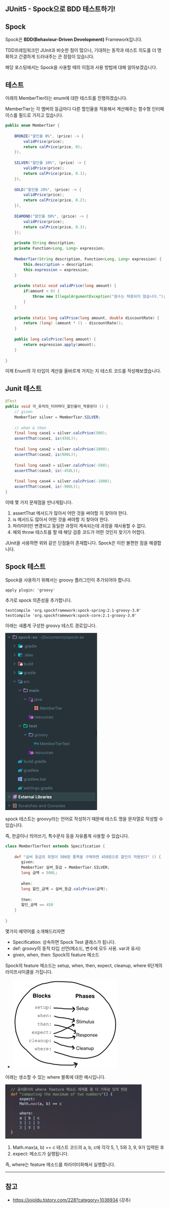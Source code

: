 ## JUnit5 - Spock으로 BDD 테스트하기!

## Spock
Spock은 **BDD(Behaviour-Driven Development)** Framework입니다.

TDD프레임워크인 JUnit과 비슷한 점이 많으나, 기대하는 동작과 테스트 의도를 더 명확하고 간결하게 드러내주는 큰 장점이 있습니다.

해당 포스팅에서는 Spock을 사용할 때의 이점과 사용 방법에 대해 알아보겠습니다.

## 테스트
아래의 MemberTier라는 enum에 대한 테스트를 진행하겠습니다.

MemberTier는 각 멤버의 등급마다 다른 할인율을 적용해서 계산해주는 함수형 인터페이스를 필드로 가지고 있습니다.

```Java
public enum MemberTier {

    BRONZE("할인율 0%", (price) -> {
        validPrice(price);
        return calPrice(price, 0);
    }),

    SILVER("할인율 10%", (price) -> {
        validPrice(price);
        return calPrice(price, 0.1);
    }),

    GOLD("할인율 20%", (price) -> {
        validPrice(price);
        return calPrice(price, 0.2);
    }),

    DIAMOND("할인율 30%", (price) -> {
        validPrice(price);
        return calPrice(price, 0.3);
    });

    private String description;
    private Function<Long, Long> expression;

    MemberTier(String description, Function<Long, Long> expression) {
        this.description = description;
        this.expression = expression;
    }

    private static void validPrice(long amount) {
        if(amount < 0) {
            throw new IllegalArgumentException("음수는 허용되지 않습니다.");
        }
    }

    private static long calPrice(long amount, double discountRate) {
        return (long) (amount * (1 - discountRate));
    }

    public long calcPrice(long amount) {
        return expression.apply(amount);
    }

}
```
이제 Enum의 각 타입이 계산을 올바르게 거치는 지 테스트 코드를 작성해보겠습니다.

## Junit 테스트
```java
@Test
public void 각_유저의_티어마다_할인율이_적용된다 () {
    // given
    MemberTier silver = MemberTier.SILVER;

    // when & then
    final long case1 = silver.calcPrice(500);
    assertThat(case1, is(450L));

    final long case2 = silver.calcPrice(1000);
    assertThat(case2, is(900L));

    final long case3 = silver.calcPrice(-500);
    assertThat(case3, is(-450L));

    final long case4 = silver.calcPrice(-1000);
    assertThat(case4, is(-900L));
}
```
이때 몇 가지 문제점을 만나게됩니다.
1. assertThat 메서드가 많아서 어떤 것을 써야할 지 찾아야 한다.
2. is 메서드도 많아서 어떤 것을 써야할 지 찾아야 한다.
3. 파라미터만 변경되고 동일한 과정이 계속되는데 과정을 재사용할 수 없다.
4. 예외 throw 테스트를 할 때 해당 검증 코드가 어떤 것인지 찾기가 어렵다.

JUnit을 사용하면 위와 같은 단점들이 존재합니다. Spock은 이런 불편한 점을 해결합니다.

## Spock 테스트
Spock을 사용하기 위해서는 groovy 플러그인이 추가되어야 합니다.
```
apply plugin: 'groovy'
```
추가로 spock 의존성을 추가합니다.
```
testCompile 'org.spockframework:spock-spring:2.1-groovy-3.0'
testCompile 'org.spockframework:spock-core:2.1-groovy-3.0'
```
아래는 새롭게 구성한 groovy 테스트 경로입니다.

![img.png](img.png)

spock 테스트는 groovy라는 언어로 작성하기 때문에 테스트 명을 문자열로 작성할 수 있습니다.

즉, 한글이나 띄어쓰기, 특수문자 등을 자유롭게 사용할 수 있습니다.

```groovy
class MemberTierTest extends Specification {

    def "실버 등급의 회원이 500원 품목을 구매하면 450원으로 할인이 적용된다" () {
       given:
       MemberTier 실버_등급 = MemberTier.SILVER;
       long 금액 = 500L;

       when:
       long 할인_금액 = 실버_등급.calcPrice(금액);

       then:
       할인_금액 == 450
    }

}
```

몇가지 예약어를 소개해드리자면
- Specification: 상속하면 Spock Test 클래스가 됩니다.
- def: groovy의 동적 타입 선언(메소드, 변수에 모두 사용. var과 유사)
- given, when, then: Spock의 feature 메소드

Spock의 feature 메소드는 setup, when, then, expect, cleanup, where 6단계의 라이프사이클을 가집니다.
- ![img_1.png](img_1.png)

아래는 생소할 수 있는 where 블록에 대한 예시입니다.

![img_2.png](img_2.png)

1. Math.max(a, b) == c 테스트 코드의 a, b, c에 각각 5, 1, 5와 3, 9, 9가 입력된 후
2. expect: 메소드가 실행됩니다.

즉, where는 feature 메소드를 파라미터화해서 실행합니다.

___

## 참고
- https://jojoldu.tistory.com/228?category=1036934 (강추)

